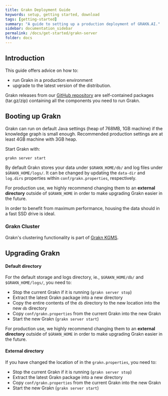 ```yaml
---
title: Grakn Deployment Guide
keywords: setup, getting started, download
tags: [getting-started]
summary: "A guide to setting up a production deployment of GRAKN.AI."
sidebar: documentation_sidebar
permalink: /docs/get-started/grakn-server
folder: docs
---
```



## Introduction

This guide offers advice on how to:

* run Grakn in a production environment
* upgrade to the latest version of the distribution.


Grakn releases from our [GitHub repository](https://github.com/graknlabs/grakn) are self-contained packages (tar.gz/zip) containing all the components you need to run Grakn.

## Booting up Grakn

Grakn can run on default Java settings (heap of 768MB, 1GB machine) if the knowledge graph is small enough.
Recommended production settings are at least 4GB machine with 3GB heap.

Start Grakn with:

```
grakn server start
```

By default Grakn stores your data under `$GRAKN_HOME/db/` and log files under `$GRAKN_HOME/logs/`. It can be changed by updating the `data-dir` and `log.dirs` properties within `conf/grakn.properties`, respectively.

For production use, we highly recommend changing them to an **external directory** outside of `$GRAKN_HOME` in order to make upgrading Grakn easier in the future.

In order to benefit from maximum performance, housing the data should in a fast SSD drive is ideal.

### Grakn Cluster

Grakn's clustering functionality is part of [Grakn KGMS](https://grakn.ai/grakn-kgms).

## Upgrading Grakn

#### Default directory
For the default storage and logs directory, ie., `$GRAKN_HOME/db/` and `$GRAKN_HOME/logs/`, you need to:

- Stop the current Grakn if it is running (`grakn server stop`)
- Extract the latest Grakn package into a new directory
- Copy the entire contents of the `db` directory to the new location into the new `db` directory
- Copy `conf/grakn.properties` from the current Grakn into the new Grakn
- Start the new Grakn (`grakn server start`)

For production use, we highly recommend changing them to an **external directory** outside of `$GRAKN_HOME` in order to make upgrading Grakn easier in the future.

#### External directory
If you have changed the location of  in the `grakn.properties`, you need to:

- Stop the current Grakn if it is running (`grakn server stop`)
- Extract the latest Grakn package into a new directory
- Copy `conf/grakn.properties` from the current Grakn into the new Grakn
- Start the new Grakn (`grakn server start`)